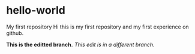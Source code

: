 # hello-world
My first repository
Hi this is my first repository and my first experience on github.

**This is the editted branch.** _This edit is in a different branch._
